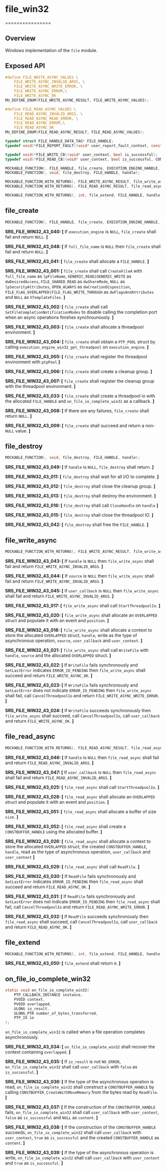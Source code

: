 # file_win32
================

## Overview

Windows implementation of the `file` module.

## Exposed API

```c
#define FILE_WRITE_ASYNC_VALUES \
    FILE_WRITE_ASYNC_INVALID_ARGS, \
    FILE_WRITE_ASYNC_WRITE_ERROR, \
    FILE_WRITE_ASYNC_ERROR,\
    FILE_WRITE_ASYNC_OK
MU_DEFINE_ENUM(FILE_WRITE_ASYNC_RESULT, FILE_WRITE_ASYNC_VALUES);

#define FILE_READ_ASYNC_VALUES \
    FILE_READ_ASYNC_INVALID_ARGS, \
    FILE_READ_ASYNC_READ_ERROR, \
    FILE_READ_ASYNC_ERROR,\
    FILE_READ_ASYNC_OK
MU_DEFINE_ENUM(FILE_READ_ASYNC_RESULT, FILE_READ_ASYNC_VALUES);

typedef struct FILE_HANDLE_DATA_TAG* FILE_HANDLE;
typedef void(*FILE_REPORT_FAULT)(void* user_report_fault_context, const char* information);

typedef void(*FILE_WRITE_CB)(void* user_context, bool is_successful);
typedef void(*FILE_READ_CB)(void* user_context, bool is_successful, CONSTBUFFER_HANDLE content);

MOCKABLE_FUNCTION(, FILE_HANDLE, file_create, EXECUTION_ENGINE_HANDLE, execution_engine, const char*, full_file_name, FILE_REPORT_FAULT, user_report_fault_callback, void*, user_report_fault_context);
MOCKABLE_FUNCTION(, void, file_destroy, FILE_HANDLE, handle);

MOCKABLE_FUNCTION_WITH_RETURNS(, FILE_WRITE_ASYNC_RESULT, file_write_async, FILE_HANDLE, handle, CONSTBUFFER_HANDLE, source, uint64_t, position, FILE_WRITE_CB, user_callback, void*, user_context)(FILE_WRITE_ASYNC_OK, FILE_WRITE_ASYNC_ERROR);
MOCKABLE_FUNCTION_WITH_RETURNS(, FILE_READ_ASYNC_RESULT, file_read_async, FILE_HANDLE, handle, uint32_t, size, uint64_t, position, FILE_READ_CB, user_callback, void*, user_context)(FILE_READ_ASYNC_OK, FILE_READ_ASYNC_ERROR);

MOCKABLE_FUNCTION_WITH_RETURNS(, int, file_extend, FILE_HANDLE, handle, uint64_t, desired_size, bool, has_manage_volume)(0, MU_FAILURE);
```

## file_create

```c
MOCKABLE_FUNCTION(, FILE_HANDLE, file_create, EXECUTION_ENGINE_HANDLE, execution_engine, const char*, full_file_name, FILE_REPORT_FAULT, user_report_fault_callback, void*, user_report_fault_context);
```

**SRS_FILE_WIN32_43_040: [** If `execution_engine` is `NULL`, `file_create` shall fail and return `NULL`. **]**

**SRS_FILE_WIN32_43_048: [** If `full_file_name` is `NULL` then `file_create` shall fail and return `NULL`. **]**

**SRS_FILE_WIN32_43_041: [** `file_create` shall allocate a `FILE_HANDLE`. **]**

**SRS_FILE_WIN32_43_001: [** `file_create` shall call `CreateFileA` with `full_file_name` as `lpFileName`, `GENERIC_READ|GENERIC_WRITE` as `dwDesiredAccess`, `FILE_SHARED_READ` as `dwShareMode`, `NULL` as `lpSecurityAttributes`, `OPEN_ALWAYS` as `dwCreationDisposition`, `FILE_FLAG_OVERLAPPED|FILE_FLAG_WRITE_THROUGH` as `dwFlagsAndAttributes` and `NULL` as `hTemplateFiles`. **]**

**SRS_FILE_WIN32_43_002: [** `file_create` shall call `SetFileCompletionNotificationModes` to disable calling the completion port when an async operations finishes synchrounously. **]**

**SRS_FILE_WIN32_43_003: [** `file_create` shall allocate a threadpool environment. **]**

**SRS_FILE_WIN32_43_004: [** `file_create` shall obtain a `PTP_POOL` struct by calling `execution_engine_win32_get_threadpool` on `execution_engine`. **]**

**SRS_FILE_WIN32_43_005: [** `file_create` shall register the threadpool environment with `ptpPool` **]**

**SRS_FILE_WIN32_43_006: [** `file_create` shall create a cleanup group. **]**

**SRS_FILE_WIN32_43_007: [** `file_create` shall register the cleanup group with the threadpool environment. **]**

**SRS_FILE_WIN32_43_033: [** `file_create` shall create a threadpool io with the allocated `FILE_HANDLE` and `on_file_io_complete_win32` as a callback. **]**

**SRS_FILE_WIN32_43_008: [** If there are any failures, `file_create` shall return `NULL`. **]**

**SRS_FILE_WIN32_43_009: [** `file_create` shall succeed and return a non-`NULL` value. **]**

## file_destroy

```c
MOCKABLE_FUNCTION(, void, file_destroy, FILE_HANDLE, handle);
```

**SRS_FILE_WIN32_43_049: [** If `handle` is `NULL`, `file_destroy` shall return. **]**

**SRS_FILE_WIN32_43_011: [** `file_destroy` shall wait for all I/O to complete. **]**

**SRS_FILE_WIN32_43_012: [** `file_destroy` shall close the cleanup group. **]**

**SRS_FILE_WIN32_43_013: [** `file_destroy` shall destroy the environment. **]**

**SRS_FILE_WIN32_43_016: [** `file_destroy` shall call `CloseHandle` on `handle` **]**

**SRS_FILE_WIN32_43_015: [** `file_destroy` shall close the threadpool IO. **]**

**SRS_FILE_WIN32_43_042: [** `file_destroy` shall free the `FILE_HANDLE`. **]**


## file_write_async

```c
MOCKABLE_FUNCTION_WITH_RETURNS(, FILE_WRITE_ASYNC_RESULT, file_write_async, FILE_HANDLE, handle, CONSTBUFFER_HANDLE, source, uint64_t, position, FILE_WRITE_CB, user_callback, void*, user_context)(FILE_WRITE_ASYNC_OK, FILE_WRITE_ASYNC_ERROR);
```

**SRS_FILE_WIN32_43_043: [** If `handle` is `NULL` then `file_write_async` shall fail and return `FILE_WRITE_ASYNC_INVALID_ARGS`. **]**

**SRS_FILE_WIN32_43_044: [** If `source` is `NULL` then `file_write_async` shall fail and return `FILE_WRITE_ASYNC_INVALID_ARGS`. **]**

**SRS_FILE_WIN32_43_045: [** If `user_callback` is `NULL` then `file_write_async` shall fail and return `FILE_WRITE_ASYNC_INVALID_ARGS`. **]**

**SRS_FILE_WIN32_43_017: [** `file_write_async` shall call `StartThreadpoolIo`. **]**

**SRS_FILE_WIN32_43_020: [** `file_write_async` shall allocate an `OVERLAPPED` struct and populate it with an event and `position`. **]**

**SRS_FILE_WIN32_43_018: [** `file_write_async` shall allocate a context to store the allocated `OVERLAPPED` struct, `handle`, write as the type of asynchronous operation, `source`, `user_callback` and `user_context`. **]**

**SRS_FILE_WIN32_43_021: [** `file_write_async` shall call `WriteFile` with `handle`, `source` and the allocated `OVERLAPPED` struct. **]**

**SRS_FILE_WIN32_43_022: [** If `WriteFile` fails synchronously and `GetLastError` indicates `ERROR_IO_PENDING` then `file_write_async` shall succeed and return `FILE_WRITE_ASYNC_OK`. **]**

**SRS_FILE_WIN32_43_023: [** If `WriteFile` fails synchronously and `GetLastError` does not indicate `ERROR_IO_PENDING` then `file_write_async` shall fail, call `CancelThreadpoolIo` and return `FILE_WRITE_ASYNC_WRITE_ERROR`. **]**

**SRS_FILE_WIN32_43_024: [** If `WriteFile` succeeds synchronously then `file_write_async` shall succeed, call `CancelThreadpoolIo`, call `user_callback` and return `FILE_WRITE_ASYNC_OK`. **]**

## file_read_async

```c
MOCKABLE_FUNCTION_WITH_RETURNS(, FILE_READ_ASYNC_RESULT, file_read_async, FILE_HANDLE, handle, uint32_t, size, uint64_t, position, FILE_READ_CB, user_callback, void*, user_context)(FILE_READ_ASYNC_OK, FILE_READ_ASYNC_ERROR);
```

**SRS_FILE_WIN32_43_046: [** If `handle` is `NULL` then `file_read_async` shall fail and return `FILE_READ_ASYNC_INVALID_ARGS`. **]**

**SRS_FILE_WIN32_43_047: [** If `user_callback` is `NULL` then `file_read_async` shall fail and return `FILE_READ_ASYNC_INVALID_ARGS`. **]**

**SRS_FILE_WIN32_43_025: [** `file_read_async` shall call `StartThreadpoolIo`. **]**

**SRS_FILE_WIN32_43_028: [** `file_read_async` shall allocate an `OVERLAPPED` struct and populate it with an event and `position`. **]**

**SRS_FILE_WIN32_43_051: [** `file_read_async` shall allocate a buffer of size `size`. **]**

**SRS_FILE_WIN32_43_052: [** `file_read_async` shall create a `CONSTBUFFER_HANDLE` using the allocated buffer. **]**

**SRS_FILE_WIN32_43_026: [** `file_read_async` shall allocate a context to store the allocated `OVERLAPPED` struct, the created `CONSTBUFFER_HANDLE`, `handle`, read as the type of asynchronous operation, `user_callback` and `user_context` **]**

**SRS_FILE_WIN32_43_029: [** `file_read_async` shall call `ReadFile`. **]**

**SRS_FILE_WIN32_43_030: [** If `ReadFile` fails synchronously and `GetLastError` indicates `ERROR_IO_PENDING` then `file_read_async` shall succeed and return `FILE_READ_ASYNC_OK`. **]**

**SRS_FILE_WIN32_43_031: [** If `ReadFile` fails synchronously and `GetLastError` does not indicate `ERROR_IO_PENDING` then `file_read_async` shall fail, call `CancelThreadpoolIo` and return `FILE_READ_ASYNC_WRITE_ERROR`. **]**

**SRS_FILE_WIN32_43_032: [** If `ReadFile` succeeds synchronously then `file_read_async` shall succeed, call `CancelThreadpoolIo`, call `user_callback` and return `FILE_READ_ASYNC_OK`. **]**

## file_extend

```c
MOCKABLE_FUNCTION_WITH_RETURNS(, int, file_extend, FILE_HANDLE, handle, uint64_t, desired_size, bool, has_manage_volume)(0, MU_FAILURE);
```

**SRS_FILE_WIN32_43_050: [** `file_extend` shall return `0`. **]**

## on_file_io_complete_win32

```c
static void on_file_io_complete_win32(
    PTP_CALLBACK_INSTANCE instance,
    PVOID context,
    PVOID overlapped,
    ULONG io_result,
    ULONG_PTR number_of_bytes_transferred,
    PTP_IO io
);
```
`on_file_io_complete_win32` is called when a file operation completes asynchronously.


**SRS_FILE_WIN32_43_034: [** `on_file_io_complete_win32` shall recover the context containing `overlapped`. **]**

**SRS_FILE_WIN32_43_035: [** If `io_result` is not `NO_ERROR`, `on_file_io_complete_win32` shall call `user_callback` with `false` as `is_successful`. **]**

**SRS_FILE_WIN32_43_036: [** If the type of the asynchronous operation is read, `on_file_io_complete_win32` shall  construct a `CONSTBUFFER_HANDLE` by calling `CONSTBUFFER_CreateWithMoveMemory` from the bytes read by `ReadFile`. **]**

**SRS_FILE_WIN32_43_037: [** If the construction of the `CONSTBUFFER_HANDLE` fails, `on_file_io_complete_win32` shall call `user_callback` with `user_context`, `false` as `is_successful` and `NULL` as `content`. **]**

**SRS_FILE_WIN32_43_038: [** If the construction of the `CONSTBUFFER_HANDLE` succeeds, `on_file_io_complete_win32` shall call `user_callback` with `user_context`, `true` as `is_successful` and the created `CONSTBUFFER_HANDLE` as `content`. **]**

**SRS_FILE_WIN32_43_039: [** If the type of the asynchronous operation is write, `on_file_io_complete_win32` shall call `user_callback` with `user_context` and `true` as `is_successful`. **]**